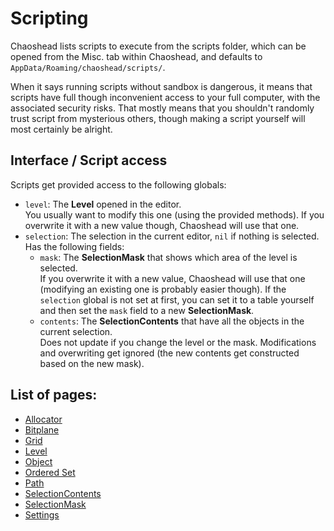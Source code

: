 # Scripting

Chaoshead lists scripts to execute from the scripts folder, which can be opened from the Misc. tab within Chaoshead, and defaults to `AppData/Roaming/chaoshead/scripts/`.

When it says running scripts without sandbox is dangerous, it means that scripts have full though inconvenient access to your full computer, with the associated security risks.
That mostly means that you shouldn't randomly trust script from mysterious others,
though making a script yourself will most certainly be alright.

## Interface / Script access

Scripts get provided access to the following globals:
- `level`: The **Level** opened in the editor. \
  You usually want to modify this one (using the provided methods).
  If you overwrite it with a new value though, Chaoshead will use that one.
- `selection`: The selection in the current editor, `nil` if nothing is selected. Has the following fields:
  - `mask`: The **SelectionMask** that shows which area of the level is selected. \
	If you overwrite it with a new value, Chaoshead will use that one (modifying an existing one is probably easier though).
	If the `selection` global is not set at first, you can set it to a table yourself and then set the `mask` field to a new **SelectionMask**.
  - `contents`: The **SelectionContents** that have all the objects in the current selection. \
	Does not update if you change the level or the mask.
	Modifications and overwriting get ignored (the new contents get constructed based on the new mask).

## List of pages:

- [Allocator](allocator.md)
- [Bitplane](bitplane.md)
- [Grid](grid.md)
- [Level](level.md)
- [Object](object.md)
- [Ordered Set](orderedSet.md)
- [Path](path.md)
- [SelectionContents](selectionContents.md)
- [SelectionMask](selectionMask.md)
- [Settings](settings.md)